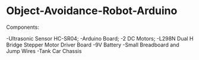 # Object-Avoidance-Robot-Arduino


Components:

-Ultrasonic Sensor HC-SR04;
-Arduino Board;
-2 DC Motors;
-L298N Dual H Bridge Stepper Motor Driver Board
-9V Battery
-Small Breadboard and Jump Wires
-Tank Car Chassis 
  

